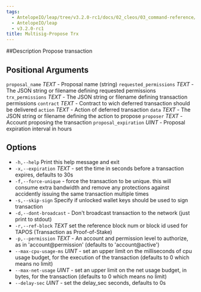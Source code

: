 ```yaml
---
tags:
  - AntelopeIO/leap/tree/v3.2.0-rc1/docs/02_cleos/03_command-reference/multisig/multisig-propose_trx.md
  - AntelopeIO/leap
  - v3.2.0-rc1
title: Multisig-Propose Trx
---
```

##Description
Propose transaction

## Positional Arguments

`proposal_name` _TEXT_ - Proposal name (string)
`requested_permissions` _TEXT_  - The JSON string or filename defining requested permissions
`trx_permissions` _TEXT_ - The JSON string or filename defining transaction permissions
`contract` _TEXT_ - Contract to wich deferred transaction should be delivered
`action` _TEXT_ - Action of deferred transaction
`data` _TEXT_ - The JSON string or filename defining the action to propose
`proposer` _TEXT_ - Account proposing the transaction
`proposal_expiration` _UINT_ - Proposal expiration interval in hours

## Options

- `-h,--help` Print this help message and exit
- `-x,--expiration` _TEXT_ - set the time in seconds before a transaction expires, defaults to 30s
- `-f,--force-unique` - force the transaction to be unique. this will consume extra bandwidth and remove any protections against accidently issuing the same transaction multiple times
- `-s,--skip-sign` Specify if unlocked wallet keys should be used to sign transaction
- `-d,--dont-broadcast` - Don't broadcast transaction to the network (just print to stdout)
- `-r,--ref-block` _TEXT_         set the reference block num or block id used for TAPOS (Transaction as Proof-of-Stake)
- `-p,--permission`  _TEXT_ - An account and permission level to authorize, as in 'account@permission' (defaults to 'account@active')
- `--max-cpu-usage-ms` _UINT_ - set an upper limit on the milliseconds of cpu usage budget, for the execution of the transaction (defaults to 0 which means no limit)
- `--max-net-usage` _UINT_ - set an upper limit on the net usage budget, in bytes, for the transaction (defaults to 0 which means no limit)
- `--delay-sec` _UINT_ - set the delay_sec seconds, defaults to 0s
